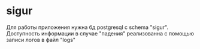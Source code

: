 # sigur
Для работы приложения нужна бд postgresql с schema "sigur".
Доступность информации в случае "падения" реализованна с помощью записи логов в файл "logs"
